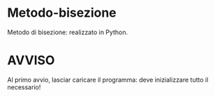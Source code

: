 # Metodo-bisezione
Metodo di bisezione: realizzato in Python.

# AVVISO
Al primo avvio, lasciar caricare il programma: deve inizializzare tutto il necessario!